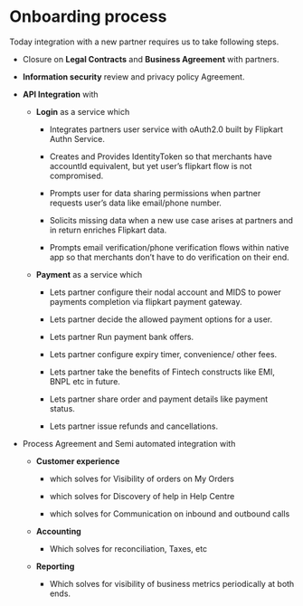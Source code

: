 # Onboarding process
Today integration with a new partner requires us to take following steps.
* Closure on **Legal Contracts** and **Business Agreement** with partners.

* **Information security** review and privacy policy Agreement.

* **API Integration** with

    * **Login** as a service which

        * Integrates partners user service with oAuth2.0 built by Flipkart Authn Service.

        * Creates and Provides IdentityToken so that merchants have accountId equivalent, but yet user’s flipkart flow is not compromised.

        * Prompts user for data sharing permissions when partner requests user’s data like email/phone number.

        * Solicits missing data when a new use case arises at partners and in return enriches Flipkart data.

        * Prompts email verification/phone verification flows within native app so that merchants don’t have to do verification on their end.

    * **Payment** as a service which

        * Lets partner configure their nodal account and MIDS to power payments completion via flipkart payment gateway.

        * Lets partner decide the allowed payment options for a user.

        * Lets partner Run payment bank offers.

        * Lets partner configure expiry timer, convenience/ other fees.

        * Lets partner take the benefits of Fintech constructs like EMI, BNPL etc in future.

        * Lets partner share order and payment details like payment status.

        * Lets partner issue refunds and cancellations.

* Process Agreement and Semi automated integration with

    * **Customer experience**

        * which solves for Visibility of orders on My Orders

        * which solves for Discovery of help in Help Centre

        * which solves for Communication on inbound and outbound calls

    * **Accounting**

        * Which solves for reconciliation, Taxes, etc

    * **Reporting**

        * Which solves for visibility of business metrics periodically at both ends.
